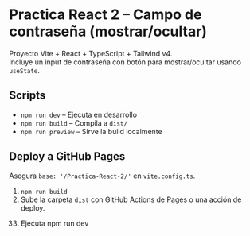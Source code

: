 # Practica React 2 – Campo de contraseña (mostrar/ocultar)

Proyecto Vite + React + TypeScript + Tailwind v4.  
Incluye un input de contraseña con botón para mostrar/ocultar usando `useState`.

## Scripts
- `npm run dev` – Ejecuta en desarrollo
- `npm run build` – Compila a `dist/`
- `npm run preview` – Sirve la build localmente

## Deploy a GitHub Pages
Asegura `base: '/Practica-React-2/'` en `vite.config.ts`.
1. `npm run build`
2. Sube la carpeta `dist` con GitHub Actions de Pages o una acción de deploy.

33) Ejecuta
 npm run dev
